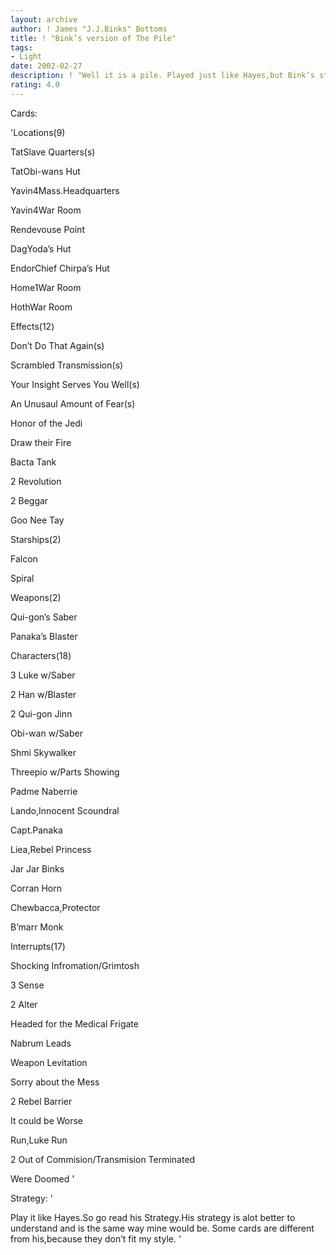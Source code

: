 ```yaml
---
layout: archive
author: ! James "J.J.Binks" Bottoms
title: ! "Bink’s version of The Pile"
tags:
- Light
date: 2002-02-27
description: ! "Well it is a pile. Played just like Hayes,but Bink’s style."
rating: 4.0
---
```

Cards: 

'Locations(9)

TatSlave Quarters(s)

TatObi-wans Hut

Yavin4Mass.Headquarters

Yavin4War Room

Rendevouse Point

DagYoda’s Hut

EndorChief Chirpa’s Hut

Home1War Room

HothWar Room


Effects(12)

Don’t Do That Again(s)

Scrambled Transmission(s)

Your Insight Serves You Well(s)

An Unusaul Amount of Fear(s)

Honor of the Jedi

Draw their Fire

Bacta Tank

2 Revolution

2 Beggar

Goo Nee Tay


Starships(2)

Falcon

Spiral


Weapons(2)

Qui-gon’s Saber

Panaka’s Blaster


Characters(18)

3 Luke w/Saber

2 Han w/Blaster

2 Qui-gon Jinn

Obi-wan w/Saber

Shmi Skywalker

Threepio w/Parts Showing

Padme Naberrie

Lando,Innocent Scoundral

Capt.Panaka

Liea,Rebel Princess

Jar Jar Binks

Corran Horn

Chewbacca,Protector

B’marr Monk


Interrupts(17)

Shocking Infromation/Grimtosh

3 Sense

2 Alter

Headed for the Medical Frigate

Nabrum Leads

Weapon Levitation

Sorry about the Mess

2 Rebel Barrier

It could be Worse

Run,Luke Run

2 Out of Commision/Transmision Terminated

Were Doomed '

Strategy: '

Play it like Hayes.So go read his Strategy.His strategy is alot better to understand and is the same way mine would be. Some cards are different from his,because they don’t fit my style. '